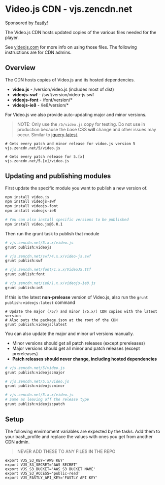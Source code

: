 # Video.js CDN - vjs.zencdn.net

Sponsored by [Fastly](https://www.fastly.com)!

The Video.js CDN hosts updated copies of the various files
needed for the player.

See [videojs.com](http://www.videojs.com) for more info on using those files. The following instructions are for CDN admins.

## Overview

The CDN hosts copies of Video.js and its hosted dependencies.
  - **video.js** - /version/video.js (includes most of dist)
  - **videojs-swf** - /swf/version/video-js.swf
  - **videojs-font** - /font/version/*
  - **videojs-ie8** - /ie8/version/*

For Video.js we also provide auto-updating major and minor versions.

> NOTE: Only use the `/5/video.js` copy for testing. Do not use in production because the base CSS **will** change and other issues may occur. Similar to [jquery-latest](http://blog.jquery.com/2014/07/03/dont-use-jquery-latest-js/).

```
# Gets every patch and minor release for vidoe.js version 5
vjs.zencdn.net/5/video.js

# Gets every patch release for 5.[x]
vjs.zencdn.net/5.[x]/video.js
```

## Updating and publishing modules

First update the specific module you want to publish a new version of.

```bash
npm install video.js
npm install videojs-swf
npm install videojs-font
npm install videojs-ie8

# You can also install specific versions to be published
npm install video.js@5.0.1
```

Then run the grunt task to publish that module

```bash
# vjs.zencdn.net/5.x.x/video.js
grunt publish:videojs

# vjs.zencdn.net/swf/4.x.x/video-js.swf
grunt publish:swf

# vjs.zencdn.net/font/1.x.x/VideoJS.ttf
grunt publish:font

# vjs.zencdn.net/ie8/1.x.x/videojs-ie8.js
grunt publish:ie8
```

If this is the latest **non-prelease** version of Video.js,
also run the `grunt publish:videojs:latest` command

```
# Update the major (/5/) and minor (/5.x/) CDN copies with the latest version
# Also puts the package.json at the root of the CDN
grunt publish:videojs:latest
```

You can also update the major and minor url versions manually.

- Minor versions should get all patch releases (except prereleases)
- Major versions should get all minor and patch releases (except prereleases)
- **Patch releases should never change, including hosted dependencies**

```bash
# vjs.zencdn.net/5/video.js
grunt publish:videojs:major

# vjs.zencdn.net/5.x/video.js
grunt publish:videojs:minor

# vjs.zencdn.net/5.x.x/video.js
# Same as leaving off the release type
grunt publish:videojs:patch
```

## Setup

The following envirnoment variables are expected by the tasks.
Add them to your bash_profile and replace the values with
ones you get from another CDN admin.

> NEVER ADD THESE TO ANY FILES IN THE REPO

```
export VJS_S3_KEY='AWS KEY'
export VJS_S3_SECRET='AWS SECRET'
export VJS_S3_BUCKET='AWS S3 BUCKET NAME'
export VJS_S3_ACCESS='public-read'
export VJS_FASTLY_API_KEY='FASTLY API KEY'
```
